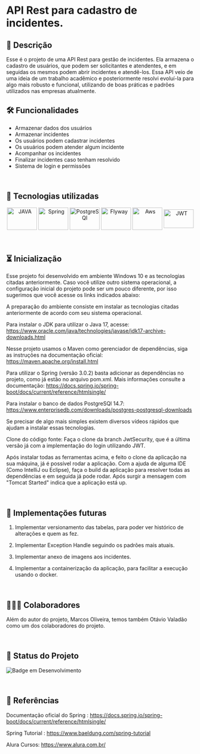 # API Rest para cadastro de incidentes.

## 📖  Descrição

Esse é o projeto de uma API Rest para gestão de incidentes. Ela armazena o cadastro de usuários, que podem ser solicitantes e atendentes, e em seguidas os mesmos podem abrir incidentes e atendê-los. Essa API veio de uma ideia de um trabalho acadêmico e posteriormente resolvi evoluí-la para algo mais robusto e funcional, utilizando de boas práticas e padrões utilizados nas empresas atualmente. 
<br/>

## 🛠️ Funcionalidades

- Armazenar dados dos usuários 
- Armazenar incidentes
- Os usuários podem cadastrar incidentes
- Os usuários podem atender algum incidente
- Acompanhar os incidentes
- Finalizar incidentes caso tenham resolvido
- Sistema de login e permissões
<br/>

## 📡 Tecnologias utilizadas 
<div align="center"> 
<img align="center" alt="JAVA"  height="60" width="80"
src="https://cdn.jsdelivr.net/gh/devicons/devicon/icons/java/java-original-wordmark.svg">
<img align="center" alt="Spring"  height="60" width="80"
src="https://cdn.jsdelivr.net/gh/devicons/devicon/icons/spring/spring-original-wordmark.svg">
<img align="center" alt="PostgreSQl"  height="60" width="80"
src="https://cdn.jsdelivr.net/gh/devicons/devicon/icons/postgresql/postgresql-original-wordmark.svg">
<img align="center" alt="Flyway"  height="60" width="80"
src="https://repository-images.githubusercontent.com/7170058/039c7180-7edc-11e9-8c29-0cbc606876c0">
<img align="center" alt="Aws"  height="60" width="80"
src="https://www.svgrepo.com/show/331300/aws.svg">
<img align="center" alt="JWT"  height="50" width="80"
src="https://thekenyandev.com/static/ba180df420dbaffd7405a0f65764feab/cover.png">
</div>
<br/><br/>

## ⏳ Inicialização

Esse projeto foi desenvolvido em ambiente Windows 10 e as tecnologias citadas anteriormente. Caso você utilize outro sistema operacional, a configuração inicial do projeto pode ser um pouco diferente, por isso sugerimos que você acesse os links indicados abaixo:

A preparação do ambiente consiste em instalar as tecnologias citadas anteriormente de acordo com seu sistema operacional.

Para instalar o JDK para utilizar o Java 17, acesse: https://www.oracle.com/java/technologies/javase/jdk17-archive-downloads.html

Nesse projeto usamos o Maven como gerenciador de dependências, siga as instruções na documentação oficial: https://maven.apache.org/install.html

Para utilizar o Spring (versão 3.0.2) basta adicionar as dependências no projeto, como já estão no arquivo pom.xml. 
Mais informações consulte a documentação: https://docs.spring.io/spring-boot/docs/current/reference/htmlsingle/

Para instalar o banco de dados PostgreSQl 14.7: https://www.enterprisedb.com/downloads/postgres-postgresql-downloads

Se precisar de algo mais simples existem diversos vídeos rápidos que ajudam a instalar essas tecnologias.

Clone do código fonte: Faça o clone da branch JwtSecurity, que é a última versão já com a implementação do login utilizando JWT.

Após instalar todas as ferramentas acima, e feito o clone da aplicação na sua máquina, já é possível rodar a aplicação.
Com a ajuda de alguma IDE (Como IntelliJ ou Eclipse), faça o build da aplicação para resolver todas as dependências e em seguida já pode rodar.
Após surgir a mensagem com "Tomcat Started" indica que a aplicação está up.

<br/>

## 🔮 Implementações futuras
1. Implementar versionamento das tabelas, para poder ver histórico de alterações e quem as fez.

2. Implementar Exception Handle seguindo os padrões mais atuais.

3. Implementar anexo de imagens aos incidentes.

4. Implementar a containerização da aplicação, para facilitar a execução usando o docker.

<br/>

## 🤵🤵‍♀️ Colaboradores

Além do autor do projeto, Marcos Oliveira, temos também Otávio Valadão como um dos colaboradores do projeto.

<br/>

## 🔎 Status do Projeto

![Badge em Desenvolvimento](https://img.shields.io/badge/Status-Em%20Desenvolvimento-green)

<br/>

## 📑 Referências

Documentação oficial do Spring : https://docs.spring.io/spring-boot/docs/current/reference/htmlsingle/

Spring Tutorial : https://www.baeldung.com/spring-tutorial

Alura Cursos: https://www.alura.com.br/
